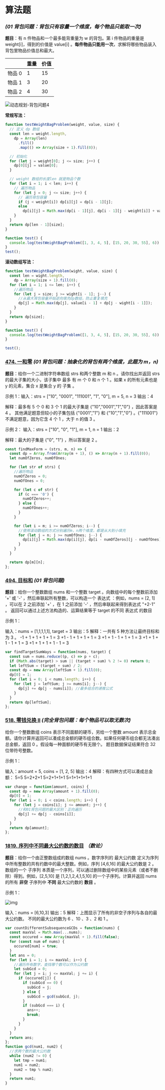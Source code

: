 # 算法题

### **_(01 背包问题：背包只有容量一个维度，每个物品只能取一次)_**

**题目**：有 n 件物品和一个最多能背重量为 w 的背包。第 i 件物品的重量是 weight[i]，得到的价值是 value[i] 。**每件物品只能用一次**，求解将哪些物品装入背包里物品价值总和最大。

|        | 重量 | 价值 |
| ------ | ---- | ---- |
| 物品 0 | 1    | 15   |
| 物品 1 | 3    | 20   |
| 物品 2 | 4    | 30   |

![动态规划-背包问题4](https://img-blog.csdnimg.cn/20210118163425129.jpg)

**常规写法：**

```javascript
function testWeightBagProblem(weight, value, size) {
  // 定义 dp 数组
  const len = weight.length,
    dp = Array(len)
      .fill()
      .map(() => Array(size + 1).fill(0));

  // 初始化
  for (let j = weight[0]; j <= size; j++) {
    dp[0][j] = value[0];
  }

  // weight 数组的长度len 就是物品个数
  for (let i = 1; i < len; i++) {
    // 遍历物品
    for (let j = 0; j <= size; j++) {
      // 遍历背包容量
      if (j < weight[i]) dp[i][j] = dp[i - 1][j];
      else
        dp[i][j] = Math.max(dp[i - 1][j], dp[i - 1][j - weight[i]] + value[i]);
    }
  }
  return dp[len - 1][size];
}

function test() {
  console.log(testWeightBagProblem([1, 3, 4, 5], [15, 20, 30, 55], 6));
}
test();
```

**滚动数组写法：**

```javascript
function testWeightBagProblem(wight, value, size) {
  const len = wight.length,
    dp = Array(size + 1).fill(0);
  for (let i = 1; i <= len; i++) {
    //遍历物品
    for (let j = size; j >= wight[i - 1]; j--) {
      //从最大背包容量开始逆向填充dp数组，防止重复填充
      dp[j] = Math.max(dp[j], value[i - 1] + dp[j - wight[i - 1]]);
    }
  }
  return dp[size];
}

function test() {
  console.log(testWeightBagProblem([1, 3, 4, 5], [15, 20, 30, 55], 6));
}

test();
```

### [474. 一和零](https://leetcode.cn/problems/ones-and-zeroes/) **_(01 背包问题：抽象化的背包有两个维度，此题为 m，n)_**

**题目**：给你一个二进制字符串数组 strs 和两个整数 m 和 n 。请你找出并返回 strs 的最大子集的大小，该子集中 最多 有 m 个 0 和 n 个 1 。如果 x 的所有元素也是 y 的元素，集合 x 是集合 y 的 子集 。

示例 1：输入：strs = ["10", "0001", "111001", "1", "0"], m = 5, n = 3 输出：4

解释：最多有 5 个 0 和 3 个 1 的最大子集是 {"10","0001","1","0"} ，因此答案是 4 。 其他满足题意但较小的子集包括 {"0001","1"} 和 {"10","1","0"} 。{"111001"} 不满足题意，因为它含 4 个 1 ，大于 n 的值 3 。

示例 2： 输入：strs = ["10", "0", "1"], m = 1, n = 1 输出：2

解释：最大的子集是 {"0", "1"} ，所以答案是 2 。

```javascript
const findMaxForm = (strs, m, n) => {
  const dp = Array.from(Array(m + 1), () => Array(n + 1).fill(0));
  let numOfZeros, numOfOnes;

  for (let str of strs) {
    //遍历物品
    numOfZeros = 0;
    numOfOnes = 0;

    for (let c of str) {
      if (c === '0') {
        numOfZeros++;
      } else {
        numOfOnes++;
      }
    }

    for (let i = m; i >= numOfZeros; i--) {
      //使用滚动数组的方式分别遍历m，n两个维度，都是从大到小填充
      for (let j = n; j >= numOfOnes; j--) {
        dp[i][j] = Math.max(dp[i][j], dp[i - numOfZeros][j - numOfOnes] + 1);
      }
    }
  }

  return dp[m][n];
};
```

### [494. 目标和](https://leetcode.cn/problems/target-sum/) **_(01 背包问题)_**

**题目**：给你一个整数数组 nums 和一个整数 target 。向数组中的每个整数前添加 '+' 或 '-' ，然后串联起所有整数，可以构造一个 表达式 ：例如，nums = [2, 1] ，可以在 2 之前添加 '+' ，在 1 之前添加 '-' ，然后串联起来得到表达式 "+2-1" 。
返回可以通过上述方法构造的、运算结果等于 target 的不同 表达式 的数目

示例 1：

输入：nums = [1,1,1,1,1], target = 3
输出：5
解释：一共有 5 种方法让最终目标和为 3 。
-1 + 1 + 1 + 1 + 1 = 3
+1 - 1 + 1 + 1 + 1 = 3
+1 + 1 - 1 + 1 + 1 = 3
+1 + 1 + 1 - 1 + 1 = 3
+1 + 1 + 1 + 1 - 1 = 3

```javascript
var findTargetSumWays = function(nums, target) {
  const sum = nums.reduce((p, c) => p + c);
  if (Math.abs(target) > sum || (target + sum) % 2 != 0) return 0;
  let leftSum = (target + sum) / 2;
  const dp = new Array(leftSum + 1).fill(0);
  dp[0] = 1;
  for (let i = 0; i < nums.length; i++) {
    for (let j = leftSum; j >= nums[i]; j--) {
      dp[j] += dp[j - nums[i]]; //最多组合的递推公式
    }
  }
  return dp[leftSum];
};
```

### [518. 零钱兑换 II](https://leetcode.cn/problems/coin-change-ii/) **_(完全背包问题：每个物品可以取无数次)_**

给你一个整数数组 coins 表示不同面额的硬币，另给一个整数 amount 表示总金额。请你计算并返回可以凑成总金额的硬币组合数。如果任何硬币组合都无法凑出总金额，返回 0 。假设每一种面额的硬币有无限个。 题目数据保证结果符合 32 位带符号整数。

示例 1：

输入：amount = 5, coins = [1, 2, 5]
输出：4
解释：有四种方式可以凑成总金额：
5=5
5=2+2+1
5=2+1+1+1
5=1+1+1+1+1

```javascript
var change = function(amount, coins) {
  const dp = new Array(amount + 1).fill(0);
  dp[0] = 1;
  for (let i = 0; i < coins.length; i++) {
    for (let j = coins[i]; j <= amount; j++) {
      //和01背包问题的最大区别：正向遍历
      dp[j] += dp[j - coins[i]];
    }
  }
  return dp[amount];
};
```

### [1819. 序列中不同最大公约数的数目](https://leetcode.cn/problems/number-of-different-subsequences-gcds/) **_（数论）_**

**题目**：给你一个由正整数组成的数组 nums 。数字序列的 最大公约数 定义为序列中所有整数的共有约数中的最大整数。例如，序列 [4,6,16] 的最大公约数是 2 。数组的一个 子序列 本质是一个序列，可以通过删除数组中的某些元素（或者不删除）得到。例如，[2,5,10] 是 [1,2,1,2,4,1,5,10] 的一个子序列。计算并返回 nums 的所有 **非空** 子序列中 **不同** 最大公约数的 **数目** 。

示例 1：

![img](https://assets.leetcode-cn.com/aliyun-lc-upload/uploads/2021/04/03/image-1.png)

输入：nums = [6,10,3]
输出：5
解释：上图显示了所有的非空子序列与各自的最大公约数。
不同的最大公约数为 6 、10 、3 、2 和 1 。

```javascript
var countDifferentSubsequenceGCDs = function(nums) {
  const maxVal = Math.max(...nums);
  const occured = new Array(maxVal + 1).fill(false);
  for (const num of nums) {
    occured[num] = true;
  }
  let ans = 0;
  for (let i = 1; i <= maxVal; i++) {
    //遍历所有数字，查找哪个数可以作为公约数
    let subGcd = 0;
    for (let j = i; j <= maxVal; j += i) {
      if (occured[j]) {
        if (subGcd == 0) {
          subGcd = j;
        } else {
          subGcd = gcd(subGcd, j);
        }
        if (subGcd === i) {
          ans++;
          break;
        }
      }
    }
  }
  return ans;
};
function gcd(num1, num2) {
  //求两个数的最大公约数
  while (num2 != 0) {
    let tmp = num1;
    num1 = num2;
    num2 = tmp % num2;
  }
  return num1;
}
```
